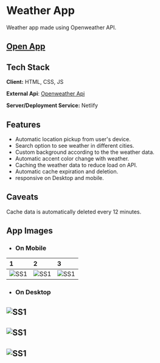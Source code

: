 
# Weather App

Weather app made using Openweather API.

## [Open App](https://rns-dnweatherapp.netlify.app/)

## Tech Stack

**Client:** HTML, CSS, JS

**External Api**: [Openweather Api](https://openweathermap.org/api/)

**Server/Deployment Service:** Netlify

## Features

- Automatic location pickup from user's device.
- Search option to see weather in different cities.
- Custom background according to the the weather data.
- Automatic accent color change with weather.
- Caching the weather data to reduce load on API.
- Automatic cache expiration and deletion.
- responsive on Desktop and mobile.

## Caveats

Cache data is automatically deleted every 12 minutes.


## App Images
- ### On Mobile

| 1 | 2 | 3 |
| :-------- | :------- | :------------------------- |
| ![SS1]() | ![SS1]() | ![SS1]() |

- ### On Desktop
![SS1]()
---
![SS1]()
---
![SS1]()
---